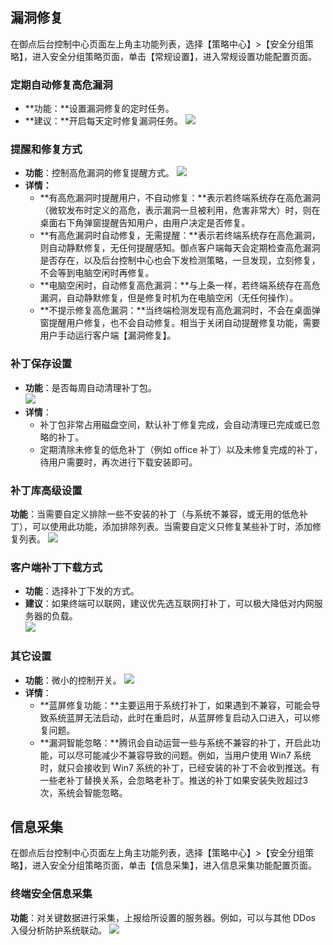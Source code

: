 ## 漏洞修复
在御点后台控制中心页面左上角主功能列表，选择【策略中心】>【安全分组策略】，进入安全分组策略页面，单击【常规设置】，进入常规设置功能配置页面。
### **定期自动修复高危漏洞**
- **功能：**设置漏洞修复的定时任务。  
- **建议：**开启每天定时修复漏洞任务。
	![](https://main.qcloudimg.com/raw/49318c9be42f725f46d050e7632bcff5.png) 

### **提醒和修复方式**
- **功能**：控制高危漏洞的修复提醒方式。
	![](https://main.qcloudimg.com/raw/bece38a433703a42c18c6ac5febbca6d.png)  
- **详情：**
	- **有高危漏洞时提醒用户，不自动修复：**表示若终端系统存在高危漏洞（微软发布时定义的高危，表示漏洞一旦被利用，危害非常大）时，则在桌面右下角弹窗提醒告知用户，由用户决定是否修复。
	- **有高危漏洞时自动修复，无需提醒：**表示若终端系统存在高危漏洞，则自动静默修复，无任何提醒感知。御点客户端每天会定期检查高危漏洞是否存在，以及后台控制中心也会下发检测策略，一旦发现，立刻修复，不会等到电脑空闲时再修复。
	- **电脑空闲时，自动修复高危漏洞：**与上条一样，若终端系统存在高危漏洞，自动静默修复，但是修复时机为在电脑空闲（无任何操作）。
	- **不提示修复高危漏洞：**当终端检测发现有高危漏洞时，不会在桌面弹窗提醒用户修复，也不会自动修复。相当于关闭自动提醒修复功能，需要用户手动运行客户端【漏洞修复】。

### **补丁保存设置**
- **功能**：是否每周自动清理补丁包。  
![](https://main.qcloudimg.com/raw/fbf7e905bf6579aa465a4d57ef298eff.png)
- **详情**：
	- 补丁包非常占用磁盘空间，默认补丁修复完成，会自动清理已完成或已忽略的补丁。
	- 定期清除未修复的低危补丁（例如 office 补丁）以及未修复完成的补丁，待用户需要时，再次进行下载安装即可。

### **补丁库高级设置**
**功能**：当需要自定义排除一些不安装的补丁（与系统不兼容，或无用的低危补丁），可以使用此功能，添加排除列表。当需要自定义只修复某些补丁时，添加修复列表。
![](https://main.qcloudimg.com/raw/b8dc2024a1d91905e6797cfe17c6313b.png) 

### **客户端补丁下载方式**
- **功能**：选择补丁下发的方式。  
- **建议**：如果终端可以联网，建议优先选互联网打补丁，可以极大降低对内网服务器的负载。  
![](https://main.qcloudimg.com/raw/e3f0d790e00a30f17e743838f3342cb4.png)

### **其它设置**
- **功能**：微小的控制开关。
	 ![](https://main.qcloudimg.com/raw/ada2cf5b20a072cd8ef6bbcb268e5039.png)
- **详情**：
	- **蓝屏修复功能：**主要运用于系统打补丁，如果遇到不兼容，可能会导致系统蓝屏无法启动，此时在重启时，从蓝屏修复启动入口进入，可以修复问题。
	- **漏洞智能忽略：**腾讯会自动运营一些与系统不兼容的补丁，开启此功能，可以尽可能减少不兼容导致的问题。例如，当用户使用 Win7 系统时，就只会接收到 Win7 系统的补丁，已经安装的补丁不会收到推送。有一些老补丁替换关系，会忽略老补丁。推送的补丁如果安装失败超过3次，系统会智能忽略。  

## 信息采集
在御点后台控制中心页面左上角主功能列表，选择【策略中心】>【安全分组策略】，进入安全分组策略页面，单击【信息采集】，进入信息采集功能配置页面。
### **终端安全信息采集**
**功能**：对关键数据进行采集，上报给所设置的服务器。例如，可以与其他 DDos 入侵分析防护系统联动。
![](https://main.qcloudimg.com/raw/86c5a8ee1dbe5e65ef600c98f845dd37.png)

